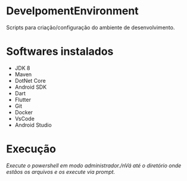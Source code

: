 # DevelpomentEnvironment
Scripts para criação/configuração do ambiente de desenvolvimento.
# Softwares instalados
- JDK 8
- Maven
- DotNet Core
- Android SDK
- Dart
- Flutter
- Git
- Docker
- VsCode
- Android Studio
# Execução
*Execute o powershell em modo administrador./nVá até o diretório onde estãos os arquivos e os execute via prompt.*
